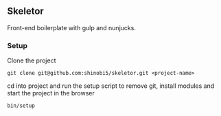 ## Skeletor
Front-end boilerplate with gulp and nunjucks.

### Setup

Clone the project

```
git clone git@github.com:shinobi5/skeletor.git <project-name>
```

cd into project and run the setup script to remove git, install modules and start the project in the browser

```
bin/setup
```
